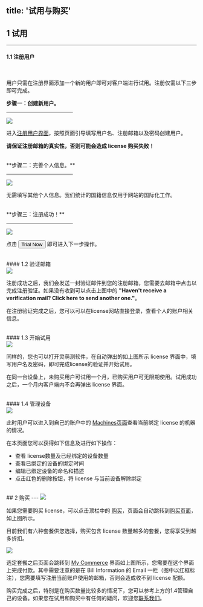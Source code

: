 title: '试用与购买'
---
## 1 试用
---

#### 1.1 注册用户
<br/>

用户只需在注册界面添加一个新的用户即可对客户端进行试用。注册仅需以下三步即可完成。

**步骤一：创建新用户。**
<hr width="35%" align="left">
<img class="box-shadow"  src="/images/setup/trial-1.png">

进入[注册用户界面](https://license.lemonce.com)，按照页面引导填写用户名、注册邮箱以及密码创建用户。

**请保证注册邮箱的真实性，否则可能会造成 license 购买失败！**

<br/>
**步骤二：完善个人信息。**
<hr width="35%" align="left">
<img class="box-shadow"  src="/images/setup/trial-2.png">

无需填写其他个人信息。我们统计的国籍信息仅用于网站的国际化工作。

<br/>
**步骤三：注册成功！**
<hr width="35%" align="left">
<img class="box-shadow" src="/images/setup/trial-3.png">

点击 <button class="btn-success">Trial Now</button> 即可进入下一步操作。

<br/>
#### 1.2 验证邮箱
<br/>

<img class="box-shadow" src="/images/setup/trial-4.png">

注册成功之后，我们会发送一封验证邮件到您的注册邮箱，您需要去邮箱中点击以完成注册验证。如果没有收到可以点击上图中的 **"Haven't receive a verification mail? Click here to send another one."**。

在注册验证完成之后，您可以可以在license网站直接登录，查看个人的账户相关信息。

<br/>
#### 1.3 开始试用
<br/>

<img class="box-shadow" src="/images/setup/trial-5.png">

同样的，您也可以打开灵萌测软件，在自动弹出的如上图所示 license 界面中，填写用户名及密码，即可完成license的验证并开始试用。

在同一台设备上，未购买用户可试用一个月，已购买用户可无限期使用。试用成功之后，一个月内客户端内不会再弹出 license 界面。

<br/>
#### 1.4 管理设备
<br/>

<img class="box-shadow" src="/images/setup/trial-6.png">

此时用户可以进入到自己的账户中的 [Machines页面](https://license.lemonce.com)查看当前绑定 license 的机器的情况。

在本页面您可以获得如下信息及进行如下操作：
- 查看 license数量及已经绑定的设备数量
- 查看已绑定的设备的绑定时间
- 编辑已绑定设备的命名和描述
- 点击红色的删除按钮，将 license 与当前设备解除绑定

<br/>
## 2 购买
---
<img class="box-shadow" src="/images/setup/purchase-1.png">

如果您需要购买 license，可以点击顶栏中的 <a class="btn-black" href="https://license.lemonce.com">购买</a>，页面会自动跳转到[购买页面](https://license.lemonce.com)，如上图所示。

目前我们有六种套餐供您选择，购买包含 license 数量越多的套餐，您将享受到越多折扣。

<img class="box-shadow" src="/images/setup/purchase-2.png">

选定套餐之后页面会跳转到 [My Commerce](https://order.shareit.com/cart/view) 界面如上图所示，您需要在这个界面上完成付款。其中需要注意的是在 Bill Information 的 Email 一栏（图中以红框标注），您需要填写注册当前账户使用的邮箱，否则会造成收不到 license 配额。

购买完成之后，特别是在购买数量比较多的情况下，您可以参考上方的1.4管理自己的设备。如果您在试用和购买中有任何的疑问，欢迎您[联系我们](/contact.html)。